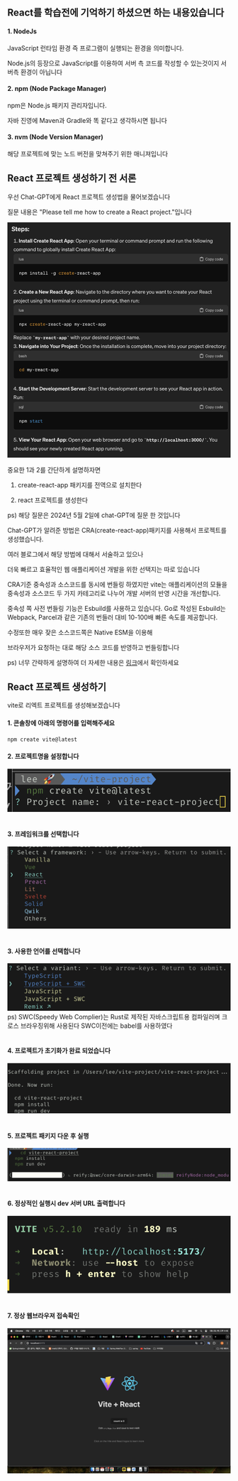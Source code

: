 ## React를 학습전에 기억하기 하셨으면 하는 내용있습니다 


#### 1. NodeJs

JavaScript 런타임 환경 즉 
프로그램이 실행되는 환경을 의미합니다.

Node.js의 등장으로 JavaScript를 이용하여 서버 측 코드를 작성할 수 있는것이지 서버측 환경이 아닙니다

#### 2. npm (Node Package Manager)
npm은 Node.js 패키지 관리자입니다. 

자바 진영에 Maven과 Gradle와 똑 같다고 생각하시면 됩니다 

#### 3. nvm (Node Version Manager)

해당 프로젝트에 맞는 노드 버전을 맞쳐주기 위한 매니져입니다


## React 프로젝트 생성하기 전 서론 

우선 Chat-GPT에게 React 프로젝트 생성법을 물어보겠습니다 


질문 내용은 "Please tell me how to create a React project."입니다

<img src="chat-GPT1.png">

중요한 1과 2를 간단하게 설명하자면 

1. create-react-app 패키지를 전역으로 설치한다

2. react 프로젝트를 생성한다 

ps) 해당 질문은 2024년 5월 2일에 chat-GPT에 질문 한 것입니다 

Chat-GPT가 알려준 방법은 CRA(create-react-app)패키지를 사용해서 프로젝트를 생성했습니다.

 여러 블로그에서 해당 방법에 대해서 서술하고 있으나 

 더욱 빠르고 효율적인 웹 애플리케이션 개발을 위한 선택지는 따로 있습니다 

 CRA기준 중속성과 소스코드를 동시에 번들링 하였지만 vite는 
 애플리케이션의 모듈을 중속성과 소스코드 두 가지 카테고리로 나누어 개발 서버의 반영 시간을 개선합니다.

중속성 쪽 사전 번들링 기능은 Esbuild를 사용하고 있습니다. Go로 작성된 Esbuild는 Webpack, Parcel과 같은 기존의 번들러 대비 10-100배 빠른 속도를 제공합니다.

수정또한 매우 잦은 소스코드쪽은 Native ESM을 이용해 

브라우저가 요청하는 대로 해당 소스 코드를 반영하고 번들링합니다 

ps) 너무 간략하게 설명하여 더 자세한 내용은 [링크](https://ko.vitejs.dev/guide/why.html)에서 확인하세요


## React 프로젝트 생성하기

vite로 리엑트 프로젝트를 생성해보겠습니다

#### 1. 콘솔창에 아래의 명령어를 입력해주세요
```bash
npm create vite@latest
```
#### 2. 프로젝트명을 설정합니다  
<img src="create-project1.png">
<br>
<br>

#### 3. 프레임워크를 선택합니다 
<img src="create-project2.png">
<br>
<br>

#### 3. 사용한 언어를 선택합니다
<img src="create-project3.png">
ps) SWC(Speedy Web Complier)는 Rust로 제작된 자바스크립트용 컴파일러며 크로스 브라우징위해 사용된다 SWC이전에는 babel를 사용하였다 
<br>
<br>

#### 4. 프로젝트가 초기화가 완료 되었습니다 
<img src="create-project4.png">
<br>
<br>

#### 5. 프로젝트 패키지 다운 후 실행
<img src="create-project5.png">
<br>
<br>

#### 6. 정상적인 실행시 dev 서버 URL 출력합니다
<img src="create-project6.png">
<br>
<br>

#### 7. 정상 웹브라우져 접속확인
<img src="create-project7.png">
